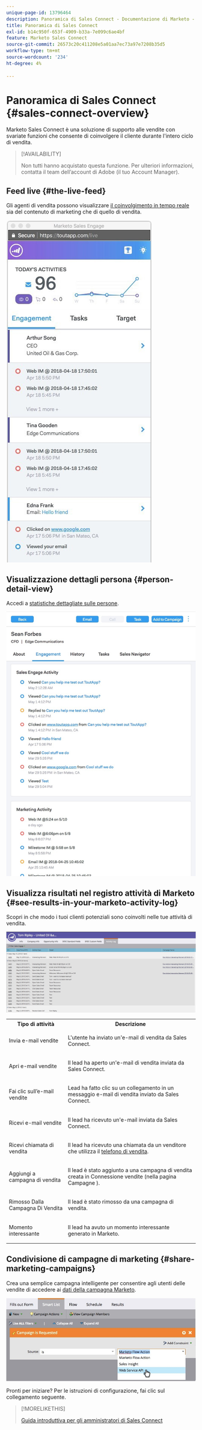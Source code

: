 ```yaml
---
unique-page-id: 13796464
description: Panoramica di Sales Connect - Documentazione di Marketo - Documentazione del prodotto
title: Panoramica di Sales Connect
exl-id: b14c950f-653f-4909-b33a-7e099c6ae4bf
feature: Marketo Sales Connect
source-git-commit: 26573c20c411208e5a01aa7ec73a97e7208b35d5
workflow-type: tm+mt
source-wordcount: '234'
ht-degree: 4%

---
```


# Panoramica di Sales Connect {#sales-connect-overview}

Marketo Sales Connect è una soluzione di supporto alle vendite con svariate funzioni che consente di coinvolgere il cliente durante l&#39;intero ciclo di vendita.

>[!AVAILABILITY]
>
>Non tutti hanno acquistato questa funzione. Per ulteriori informazioni, contatta il team dell’account di Adobe (il tuo Account Manager).

## Feed live {#the-live-feed}

Gli agenti di vendita possono visualizzare [il coinvolgimento in tempo reale](/help/marketo/product-docs/marketo-sales-connect/email/the-live-feed/live-feed-overview.md) sia del contenuto di marketing che di quello di vendita.

![](assets/engagement.jpg)

## Visualizzazione dettagli persona {#person-detail-view}

Accedi a [statistiche dettagliate sulle persone](/help/marketo/product-docs/marketo-sales-connect/people/person-detail-view.md).

![](assets/2018-05-11-at-3.28-pm.jpg)

## Visualizza risultati nel registro attività di Marketo {#see-results-in-your-marketo-activity-log}

Scopri in che modo i tuoi clienti potenziali sono coinvolti nelle tue attività di vendita.

![](assets/2018-05-11-at-3.30-pm.jpg)

<table>
 <tbody>
  <tr>
   <th>Tipo di attività</th>
   <th>Descrizione</th>
  </tr>
  <tr>
   <td><p>Invia e-mail vendite</p></td>
   <td><p>L'utente ha inviato un'e-mail di vendita da Sales Connect.</p></td>
  </tr>
  <tr>
   <td><p>Apri e-mail vendite</p></td>
   <td><p>Il lead ha aperto un'e-mail di vendita inviata da Sales Connect.</p></td>
  </tr>
  <tr>
   <td><p>Fai clic sull’e-mail vendite</p></td>
   <td><p>Lead ha fatto clic su un collegamento in un messaggio e-mail di vendita inviato da Sales Connect.</p></td>
  </tr>
  <tr>
   <td colspan="1"><p>Ricevi e-mail vendite</p></td>
   <td colspan="1"><p>Il lead ha ricevuto un'e-mail inviata da Sales Connect.</p></td>
  </tr>
  <tr>
   <td colspan="1"><p>Ricevi chiamata di vendita</p></td>
   <td colspan="1"><p>Il lead ha ricevuto una chiamata da un venditore che utilizza il <a href="/help/marketo/product-docs/marketo-sales-connect/phone/sales-phone-overview.md" rel="nofollow">telefono di vendita</a>.</p></td>
  </tr>
  <tr>
   <td colspan="1"><p>Aggiungi a campagna di vendita</p></td>
   <td colspan="1"><p>Il lead è stato aggiunto a una campagna di vendita creata in Connessione vendite (nella pagina Campagne ).</p></td>
  </tr>
  <tr>
   <td colspan="1"><p>Rimosso Dalla Campagna Di Vendita</p></td>
   <td colspan="1"><p>Il lead è stato rimosso da una campagna di vendita.</p></td>
  </tr>
  <tr>
   <td colspan="1"><p>Momento interessante</p></td>
   <td colspan="1"><p>Il lead ha avuto un momento interessante generato in Marketo.</p></td>
  </tr>
 </tbody>
</table>

## Condivisione di campagne di marketing {#share-marketing-campaigns}

Crea una semplice campagna intelligente per consentire agli utenti delle vendite di accedere ai [dati della campagna Marketo](/help/marketo/product-docs/marketo-sales-connect/marketo/make-a-campaign-visible-to-sales-connect-users.md).

![](assets/campaign-is-requested.jpg)

Pronti per iniziare? Per le istruzioni di configurazione, fai clic sul collegamento seguente.

>[!MORELIKETHIS]
>
>[Guida introduttiva per gli amministratori di Sales Connect](/help/marketo/product-docs/marketo-sales-connect/getting-started/getting-started-guide-for-sales-connect-admins.md)
